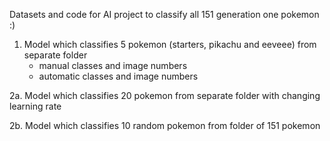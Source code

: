 Datasets and code for AI project to classify all 151 generation one pokemon :)

1. Model which classifies 5 pokemon (starters, pikachu and eeveee) from separate folder
   * manual classes and image numbers
   * automatic classes and image numbers
      
2a. Model which classifies 20 pokemon from separate folder with changing learning rate
 
2b. Model which classifies 10 random pokemon from folder of 151 pokemon  
